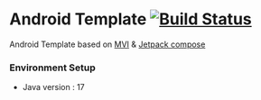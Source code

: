 # Android Template <a href="https://github.com/deepfine/mob_android_template/actions"><img alt="Build Status" src="https://github.com/deepfine/mob_android_template/actions/workflows/build.yml/badge.svg"/></a><br>
Android Template based on [MVI](https://github.com/orbit-mvi/orbit-mvi) & [Jetpack compose](https://developer.android.com/jetpack/compose)


### Environment Setup
- Java version : 17
